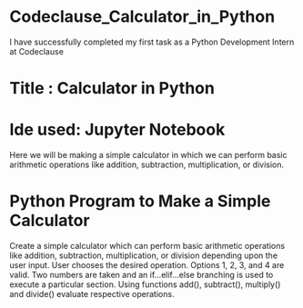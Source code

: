 # Codeclause_Calculator_in_Python
I have successfully completed my first task as a Python Development Intern at Codeclause
# Title : Calculator in Python
# Ide used: Jupyter Notebook
 
Here we will be making a simple calculator in which we can perform basic arithmetic operations like addition, subtraction, multiplication, or division.
# Python Program to Make a Simple Calculator
Create a simple calculator which can perform basic arithmetic operations like addition, subtraction, multiplication, or division depending upon the user input. 
User chooses the desired operation. 
Options 1, 2, 3, and 4 are valid.
Two numbers are taken and an if…elif…else branching is used to execute a particular section.
Using functions add(), subtract(), multiply() and divide() evaluate respective operations.
